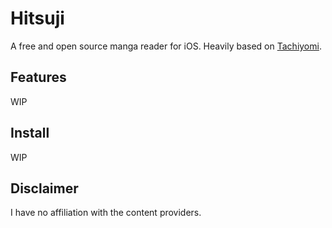 # Hitsuji
A free and open source manga reader for iOS. Heavily based on [Tachiyomi](https://github.com/inorichi/tachiyomi).

## Features
WIP

## Install
WIP

## Disclaimer
I have no affiliation with the content providers.
